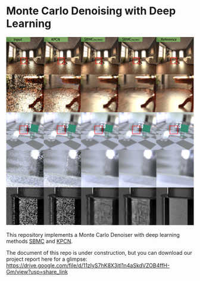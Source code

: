 # Monte Carlo Denoising with Deep Learning

![img](pic/denoise.png)


This repository implements a Monte Carlo Denoiser with deep learning methods [SBMC](http://groups.csail.mit.edu/graphics/rendernet/) and [KPCN](https://la.disneyresearch.com/wp-content/uploads/Kernel-Predicting-Convolutional-Networks-for-Denoising-Monte-Carlo-Renderings-Paper33.pdf).

The document of this repo is under construction, but you can download our project report here for a glimpse: https://drive.google.com/file/d/11zIyS7hK8X3jtl1n4aSkdVZOB4ffH-Gm/view?usp=share_link

